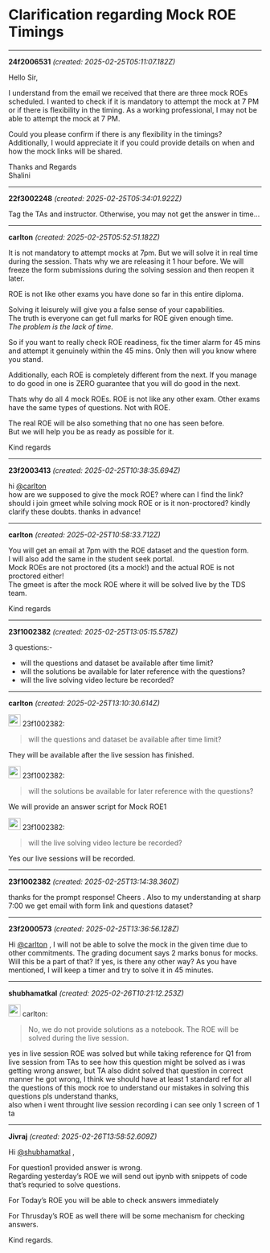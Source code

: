 # Clarification regarding Mock ROE Timings

---
**24f2006531** *(created: 2025-02-25T05:11:07.182Z)*

<p>Hello Sir,</p>
<p>I understand from the email we received that there are three mock ROEs scheduled. I wanted to check if it is mandatory to attempt the mock at 7 PM or if there is flexibility in the timing. As a working professional, I may not be able to attempt the mock at 7 PM.</p>
<p>Could you please confirm if there is any flexibility in the timings? Additionally, I would appreciate it if you could provide details on when and how the mock links will be shared.</p>
<p>Thanks and Regards<br>
Shalini</p>

---
**22f3002248** *(created: 2025-02-25T05:34:01.922Z)*

<p>Tag the TAs and instructor. Otherwise, you may not get the answer in time…</p>

---
**carlton** *(created: 2025-02-25T05:52:51.182Z)*

<p>It is not mandatory to attempt mocks at 7pm. But we will solve it in real time during the session. Thats why we are releasing it 1 hour before. We will freeze the form submissions during the solving session and then reopen it later.</p>
<p>ROE is not like other exams you have done so far in this entire diploma.</p>
<p>Solving it leisurely will give you a false sense of your capabilities.<br>
The truth is everyone can get full marks for ROE given enough time.<br>
<em>The problem is the lack of time.</em></p>
<p>So if you want to really check ROE readiness, fix the timer alarm for 45 mins and attempt it genuinely within the 45 mins. Only then will you know where you stand.</p>
<p>Additionally, each ROE is completely different from the next. If you manage to do good in one is ZERO guarantee that you will do good in the next.</p>
<p>Thats why do all 4 mock ROEs. ROE is not like any other exam. Other exams have the same types of questions. Not with ROE.</p>
<p>The real ROE will be also something that no one has seen before.<br>
But we will help you be as ready as possible for it.</p>
<p>Kind regards</p>

---
**23f2003413** *(created: 2025-02-25T10:38:35.694Z)*

<p>hi <a class="mention" href="/u/carlton">@carlton</a><br>
how are we supposed to give the mock ROE? where can I find the link? should i join gmeet while solving mock ROE or is it non-proctored? kindly clarify these doubts. thanks in advance!</p>

---
**carlton** *(created: 2025-02-25T10:58:33.712Z)*

<p>You will get an email at 7pm with the ROE dataset and the question form.<br>
I will also add the same in the student seek portal.<br>
Mock ROEs are not proctored (its a mock!) and the actual ROE is not proctored either!<br>
The gmeet is after the mock ROE where it will be solved live by the TDS team.</p>
<p>Kind regards</p>

---
**23f1002382** *(created: 2025-02-25T13:05:15.578Z)*

<p>3 questions:-</p>
<ul>
<li>will the questions and dataset be available after time limit?</li>
<li>will the solutions be available for later reference with the questions?</li>
<li>will the live solving video lecture be recorded?</li>
</ul>

---
**carlton** *(created: 2025-02-25T13:10:30.614Z)*

<aside class="quote group-ds-students" data-username="23f1002382" data-post="6" data-topic="168384">
<div class="title">
<div class="quote-controls"></div>
<img alt="" width="24" height="24" src="https://dub1.discourse-cdn.com/flex013/user_avatar/discourse.onlinedegree.iitm.ac.in/23f1002382/48/68945_2.png" class="avatar"> 23f1002382:</div>
<blockquote>
<p>will the questions and dataset be available after time limit?</p>
</blockquote>
</aside>
<p>They will be available after the live session has finished.</p>
<aside class="quote group-ds-students" data-username="23f1002382" data-post="6" data-topic="168384">
<div class="title">
<div class="quote-controls"></div>
<img alt="" width="24" height="24" src="https://dub1.discourse-cdn.com/flex013/user_avatar/discourse.onlinedegree.iitm.ac.in/23f1002382/48/68945_2.png" class="avatar"> 23f1002382:</div>
<blockquote>
<p>will the solutions be available for later reference with the questions?</p>
</blockquote>
</aside>
<p>We will provide an answer script for Mock ROE1</p>
<aside class="quote group-ds-students" data-username="23f1002382" data-post="6" data-topic="168384">
<div class="title">
<div class="quote-controls"></div>
<img alt="" width="24" height="24" src="https://dub1.discourse-cdn.com/flex013/user_avatar/discourse.onlinedegree.iitm.ac.in/23f1002382/48/68945_2.png" class="avatar"> 23f1002382:</div>
<blockquote>
<p>will the live solving video lecture be recorded?</p>
</blockquote>
</aside>
<p>Yes our live sessions will be recorded.</p>

---
**23f1002382** *(created: 2025-02-25T13:14:38.360Z)*

<p>thanks for the prompt response! Cheers . Also to my understanding at sharp 7:00 we get email with form link and questions dataset?</p>

---
**23f2000573** *(created: 2025-02-25T13:36:56.128Z)*

<p>Hi <a class="mention" href="/u/carlton">@carlton</a> , I will not be able to solve the mock in the given time due to other commitments. The grading document says 2 marks bonus for mocks. Will this be a part of that? If yes, is there any other way? As you have mentioned, I will keep a timer and try to solve it in 45 minutes.</p>

---
**shubhamatkal** *(created: 2025-02-26T10:21:12.253Z)*

<aside class="quote group-ds-students" data-username="carlton" data-post="7" data-topic="168384">
<div class="title">
<div class="quote-controls"></div>
<img alt="" width="24" height="24" src="https://dub1.discourse-cdn.com/flex013/user_avatar/discourse.onlinedegree.iitm.ac.in/carlton/48/56317_2.png" class="avatar"> carlton:</div>
<blockquote>
<p>No, we do not provide solutions as a notebook. The ROE will be solved during the live session.</p>
</blockquote>
</aside>
<p>yes in live session ROE was solved but while taking reference for Q1 from live session from TAs to see how this question might be solved as i was getting wrong answer, but TA also didnt solved that question in correct manner he got wrong, I think we should have at least 1 standard ref for all the questions of this mock roe to understand our mistakes in solving this questions pls understand thanks,<br>
also when i went throught live session recording i can see only 1 screen of 1 ta</p>

---
**Jivraj** *(created: 2025-02-26T13:58:52.609Z)*

<p>Hi <a class="mention" href="/u/shubhamatkal">@shubhamatkal</a> ,</p>
<p>For question1 provided answer is wrong.<br>
Regarding yesterday’s ROE we will send out ipynb with snippets of code that’s requried to solve questions.</p>
<p>For Today’s ROE you will be able to check answers immediately</p>
<p>For Thrusday’s ROE as well there will be some mechanism for checking answers.</p>
<p>Kind regards.</p>
